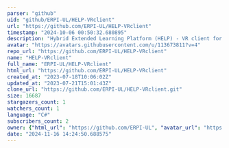 ```yaml
---
parser: "github"
uid: "github/ERPI-UL/HELP-VRclient"
url: "https://github.com/ERPI-UL/HELP-VRclient"
timestamp: "2024-10-06 00:50:32.680895"
description: "Hybrid Extended Learning Platform (HELP) - VR client for Meta Quest"
avatar: "https://avatars.githubusercontent.com/u/113673811?v=4"
repo_url: "https://github.com/ERPI-UL/HELP-VRclient"
name: "HELP-VRclient"
full_name: "ERPI-UL/HELP-VRclient"
html_url: "https://github.com/ERPI-UL/HELP-VRclient"
created_at: "2023-07-18T10:06:02Z"
updated_at: "2023-07-21T15:01:43Z"
clone_url: "https://github.com/ERPI-UL/HELP-VRclient.git"
size: 16687
stargazers_count: 1
watchers_count: 1
language: "C#"
subscribers_count: 2
owner: {"html_url": "https://github.com/ERPI-UL", "avatar_url": "https://avatars.githubusercontent.com/u/113673811?v=4", "login": "ERPI-UL", "type": "Organization"}
date: "2024-11-16 14:24:50.688575"
---
```


